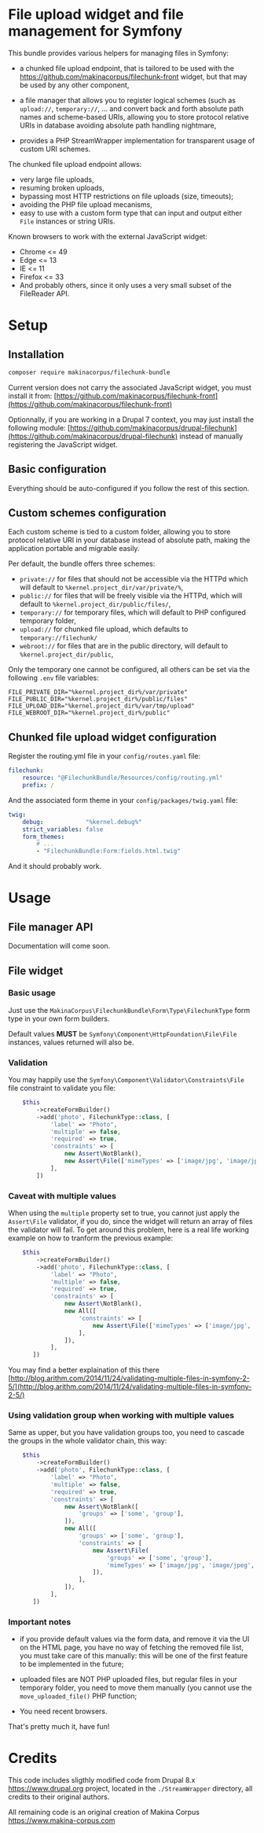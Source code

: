 # File upload widget and file management for Symfony

This bundle provides various helpers for managing files in Symfony:

 - a chunked file upload endpoint, that is tailored to be used with the
   https://github.com/makinacorpus/filechunk-front widget, but that may
   be used by any other component,

 - a file manager that allows you to register logical schemes (such as
   `upload://`, `temporary://`, ... and convert back and forth absolute
   path names and scheme-based URIs, allowing you to store protocol
   relative URIs in database avoiding absolute path handling nightmare,

 - provides a PHP StreamWrapper implementation for transparent usage of
   custom URI schemes.

The chunked file upload endpoint allows:

 - very large file uploads,
 - resuming broken uploads,
 - bypassing most HTTP restrictions on file uploads (size, timeouts);
 - avoiding the PHP file upload mecanisms,
 - easy to use with a custom form type that can input and output either ``File``
   instances or string URIs.

Known browsers to work with the external JavaScript widget:

 - Chrome <= 49
 - Edge <= 13
 - IE <= 11
 - Firefox <= 33
 - And probably others, since it only uses a very small subset of the FileReader API.

# Setup

## Installation

```sh
composer require makinacorpus/filechunk-bundle
```

Current version does not carry the associated JavaScript widget, you must install
it from: [https://github.com/makinacorpus/filechunk-front](https://github.com/makinacorpus/filechunk-front)

Optionnally, if you are working in a Drupal 7 context, you may just install the following
module: [https://github.com/makinacorpus/drupal-filechunk](https://github.com/makinacorpus/drupal-filechunk)
instead of manually registering the JavaScript widget.

## Basic configuration

Everything should be auto-configured if you follow the rest of this section.

## Custom schemes configuration

Each custom scheme is tied to a custom folder, allowing you to store protocol
relative URI in your database instead of absolute path, making the application
portable and migrable easily.

Per default, the bundle offers three schemes:

 - `private://` for files that should not be accessible via the HTTPd
   which will default to `%kernel.project_dir/var/private/%`,
 - `public://` for files that will be freely visible via the HTTPd, which
   will default to `%kernel.project_dir/public/files/`,
 - `temporary://` for temporary files, which will default to PHP configured
   temporary folder,
 - `upload://` for chunked file upload, which defaults to `temporary://filechunk/`
 - `webroot://` for files that are in the public directory,
   will default to `%kernel.project_dir/public`,

Only the temporary one cannot be configured, all others can be set via
the following `.env` file variables:

```
FILE_PRIVATE_DIR="%kernel.project_dir%/var/private"
FILE_PUBLIC_DIR="%kernel.project_dir%/public/files"
FILE_UPLOAD_DIR="%kernel.project_dir%/var/tmp/upload"
FILE_WEBROOT_DIR="%kernel.project_dir%/public"
```

## Chunked file upload widget configuration

Register the routing.yml file in your ``config/routes.yaml`` file:

```yaml
filechunk:
    resource: "@FilechunkBundle/Resources/config/routing.yml"
    prefix: /
```

And the associated form theme in your ``config/packages/twig.yaml`` file:

```yaml
twig:
    debug:            "%kernel.debug%"
    strict_variables: false
    form_themes:
        # ...
        - "FilechunkBundle:Form:fields.html.twig"
```

And it should probably work.

# Usage

## File manager API

Documentation will come soon.

## File widget

### Basic usage

Just use the ``MakinaCorpus\FilechunkBundle\Form\Type\FilechunkType`` form type
in your own form builders.

Default values **MUST** be ``Symfony\Component\HttpFoundation\File\File``
instances, values returned will also be.

### Validation

You may happily use the ``Symfony\Component\Validator\Constraints\File`` file
constraint to validate you file:

```php
    $this
        ->createFormBuilder()
        ->add('photo', FilechunkType::class, [
            'label' => "Photo",
            'multiple' => false,
            'required' => true,
            'constraints' => [
                new Assert\NotBlank(),
                new Assert\File(['mimeTypes' => ['image/jpg', 'image/jpeg', 'image/png', 'application/pdf']]),
            ],
        ])
```

### Caveat with multiple values

When using the ``multiple`` property set to true, you cannot just apply the
``Assert\File`` validator, if you do, since the widget will return an array
of files the validator will fail. To get around this problem, here is a real life
working example on how to tranform the previous example:


```php
    $this
        ->createFormBuilder()
        ->add('photo', FilechunkType::class, [
            'label' => "Photo",
            'multiple' => false,
            'required' => true,
            'constraints' => [
                new Assert\NotBlank(),
                new All([
                    'constraints' => [
                        new Assert\File(['mimeTypes' => ['image/jpg', 'image/jpeg', 'image/png', 'application/pdf']]),
                    ],
                ]),
            ],
       ])
```

You may find a better explaination of this there [http://blog.arithm.com/2014/11/24/validating-multiple-files-in-symfony-2-5/](http://blog.arithm.com/2014/11/24/validating-multiple-files-in-symfony-2-5/)

### Using validation group when working with multiple values

Same as upper, but you have validation groups too, you need to cascade the groups
in the whole validator chain, this way:

```php
    $this
        ->createFormBuilder()
        ->add('photo', FilechunkType::class, [
            'label' => "Photo",
            'multiple' => false,
            'required' => true,
            'constraints' => [
                new Assert\NotBlank([
                    'groups' => ['some', 'group'],
                ]),
                new All([
                    'groups' => ['some', 'group'],
                    'constraints' => [
                        new Assert\File(
                            'groups' => ['some', 'group'],
                            'mimeTypes' => ['image/jpg', 'image/jpeg', 'image/png', 'application/pdf'],
                        ]),
                    ],
                ]),
            ],
       ])
```

### Important notes

 - if you provide default values via the form data, and remove it via the UI
   on the HTML page, you have no way of fetching the removed file list, you
   must take care of this manually: this will be one of the first feature to
   be implemented in the future;

 - uploaded files are NOT PHP uploaded files, but regular files in your
   temporary folder, you need to move them manually (you cannot use the
   ``move_uploaded_file()`` PHP function;

 - You need recent browsers.

That's pretty much it, have fun!

# Credits

This code includes sligthly modified code from Drupal 8.x https://www.drupal.org
project, located in the `./StreamWrapper` directory, all credits to their
original authors.

All remaining code is an original creation of Makina Corpus
https://www.makina-corpus.com
